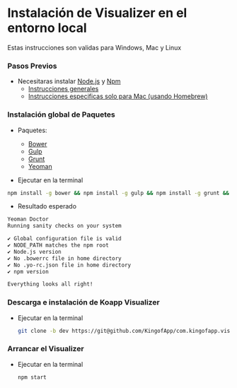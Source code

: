 
# Instalación de Visualizer en el entorno local

Estas instrucciones son validas para Windows, Mac y Linux

### Pasos Previos

- Necesitaras instalar [Node.js](https://nodejs.org/en/) y [Npm](https://www.npmjs.com/)
  - [Instrucciones generales](https://nodejs.org/en/download/)
  - [Instrucciones especificas solo para Mac (usando Homebrew)](http://blog.teamtreehouse.com/install-node-js-npm-mac)

### Instalación global de Paquetes
- Paquetes:
    - [Bower](https://bower.io/)
    - [Gulp](http://gulpjs.com/)
    - [Grunt](http://gruntjs.com/)
    - [Yeoman](http://yeoman.io/)

- Ejecutar en la terminal
```bash
npm install -g bower && npm install -g gulp && npm install -g grunt && npm install -g yo && yo doctor
```

- Resultado esperado
```bash
Yeoman Doctor
Running sanity checks on your system

✔ Global configuration file is valid
✔ NODE_PATH matches the npm root
✔ Node.js version
✔ No .bowerrc file in home directory
✔ No .yo-rc.json file in home directory
✔ npm version

Everything looks all right!
```


### Descarga e instalación de Koapp Visualizer

- Ejecutar en la terminal

  ```bash
  git clone -b dev https://git@github.com/KingofApp/com.kingofapp.visualizer.git && cd com.kingofapp.visualizer
  ```


### Arrancar el Visualizer
- Ejecutar en la terminal

  ```bash
  npm start
  ```